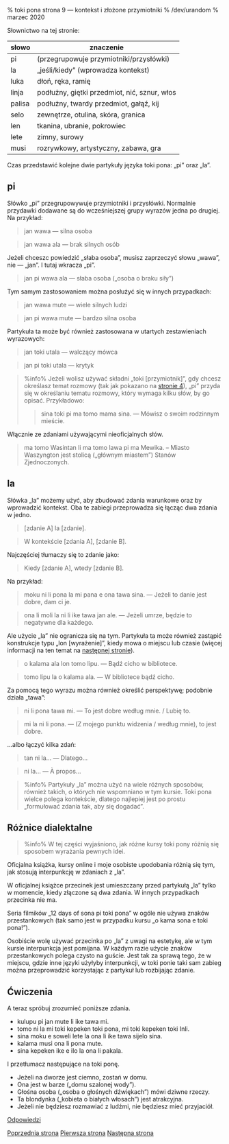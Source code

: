 % toki pona strona 9 — kontekst i złożone przymiotniki
% /dev/urandom
% marzec 2020

Słownictwo na tej stronie:

| słowo | znaczenie |
|----|----|
| pi | (przegrupowuje przymiotniki/przysłówki) |
| la | „jeśli/kiedy” (wprowadza kontekst) |
| luka | dłoń, ręka, ramię |
| linja | podłużny, giętki przedmiot, nić, sznur, włos |
| palisa | podłużny, twardy przedmiot, gałąź, kij |
| selo | zewnętrze, otulina, skóra, granica |
| len | tkanina, ubranie, pokrowiec |
| lete | zimny, surowy |
| musi | rozrywkowy, artystyczny, zabawa, gra |

Czas przedstawić kolejne dwie partykuły języka toki pona: „pi” oraz „la”.

## pi

Słówko „pi” przegrupowywuje przymiotniki i przysłówki. Normalnie przydawki
dodawane są do wcześniejszej grupy wyrazów jedna po drugiej. Na przykład:

> jan wawa — silna osoba

> jan wawa ala — brak silnych osób

Jeżeli chceszc powiedzić „słaba osoba”, musisz zaprzeczyć słowu „wawa”, nie — „jan”.
I tutaj wkracza „pi”.

> jan pi wawa ala — słaba osoba („osoba o braku siły”)

Tym samym zastosowaniem można posłużyć się w innych przypadkach:

> jan wawa mute — wiele silnych ludzi

> jan pi wawa mute — bardzo silna osoba

Partykuła ta może być również zastosowana w utartych zestawieniach wyrazowych:

> jan toki utala — walczący mówca

> jan pi toki utala — krytyk

> %info%
> Jeżeli wolisz używać składni „toki [przymiotnik]”, gdy chcesz określasz temat rozmowy
> (tak jak pokazano na [stronie 4](pl_4.html)), „pi” przyda się w określaniu tematu
> rozmowy, który wymaga kilku słów, by go opisać. Przykładowo:
>
> > sina toki pi ma tomo mama sina. — Mówisz o swoim rodzinnym mieście.
>

Włącznie ze zdaniami używającymi nieoficjalnych słów.

> ma tomo Wasintan li ma tomo lawa pi ma Mewika. – Miasto Waszyngton jest stolicą
> („głównym miastem”) Stanów Zjednoczonych.

## la

Słówka „la” możemy użyć, aby zbudować zdania warunkowe oraz by wprowadzić kontekst. Oba te zabiegi przeprowadza się łącząc dwa zdania w jedno.

> [zdanie A] la [zdanie].

> W kontekście [zdania A], [zdanie B].

Najczęściej tłumaczy się to zdanie jako:

> Kiedy [zdanie A], wtedy [zdanie B].

Na przykład:

> moku ni li pona la mi pana e ona tawa sina. — Jeżeli to danie jest dobre,
> dam ci je.

> ona li moli la ni li ike tawa jan ale. — Jeżeli umrze, będzie to negatywne
> dla każdego.

Ale użycie „la” nie ogranicza się na tym. Partykuła ta może również zastąpić
konstrukcje typu „lon [wyrażenie]”, kiedy mowa o miejscu lub czasie (więcej
informacji na ten temat na [następnej stronie](10.html)).

> o kalama ala lon tomo lipu. — Bądź cicho w bibliotece.

> tomo lipu la o kalama ala. — W bibliotece bądź cicho.

Za pomocą tego wyrazu można również określić perspektywę; podobnie działa
„tawa”:

> ni li pona tawa mi. — To jest dobre według mnie. / Lubię to.

> mi la ni li pona. — (Z mojego punktu widzenia / według mnie), to jest dobre.

...albo łączyć kilka zdań:

> tan ni la... — Dlatego...

> ni la... — À propos...

> %info%
> Partykuły „la” można użyć na wiele różnych sposobów, również takich, o których
> nie wspomniano w tym kursie. Toki pona wielce polega kontekście, dlatego
> najlepiej jest po prostu „formułować zdania tak, aby się dogadać”.

## Różnice dialektalne

> %info%
> W tej części wyjaśniono, jak różne kursy toki pony różnią się
> sposobem wyrażania pewnych idei.

Oficjalna książka, kursy online i moje osobiste upodobania różnią się tym,
jak stosują interpunkcję w zdaniach z „la”.

W oficjalnej książce przecinek jest umieszczany przed partykułą „la” tylko
w momencie, kiedy złączone są dwa zdania. W innych przypadkach przecinka nie ma.

Seria filmików „12 days of sona pi toki pona” w ogóle nie używa znaków przestankowych
(tak samo jest w przypadku kursu „o kama sona e toki pona!”).

Osobiście wolę używać przecinka po „la” z uwagi na estetykę, ale w tym kursie
interpunkcja jest pomijana. W każdym razie użycie znaków przestankowych
polega czysto na guście. Jest tak za sprawą tego, że w miejscu, gdzie inne języki
użyłyby interpunkcji, w toki ponie taki sam zabieg można przeprowadzić korzystając
z partykuł lub rozbijając zdanie.

## Ćwiczenia

A teraz spróbuj zrozumieć poniższe zdania.

* kulupu pi jan mute li ike tawa mi. 
* tomo ni la mi toki kepeken toki pona, mi toki kepeken toki Inli.
* sina moku e soweli lete la ona li ike tawa sijelo sina.
* kalama musi ona li pona mute.
* sina kepeken ike e ilo la ona li pakala.

I przetłumacz następujące na toki ponę.

* Jeżeli na dworze jest ciemno, zostań w domu.
* Ona jest w barze („domu szalonej wody”).
* Głośna osoba („osoba o głośnych dźwiękach”) mówi dziwne rzeczy.
* Ta blondynka („kobieta o białych włosach”) jest atrakcyjna.
* Jeżeli nie będziesz rozmawiać z ludźmi, nie będziesz mieć przyjaciół.

[Odpowiedzi](pl_answers.html#p9)

[Poprzednia strona](pl_8.html) [Pierwsza strona](pl_index.html) [Następna strona](pl_10.html)
